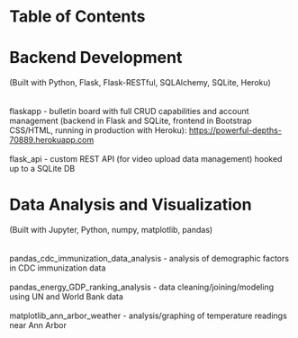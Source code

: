 # Table of Contents

# Backend Development

(Built with Python, Flask, Flask-RESTful, SQLAlchemy, SQLite, Heroku)
\
\
\
flaskapp - bulletin board with full CRUD capabilities and account management (backend in Flask and SQLite, frontend in Bootstrap CSS/HTML, running in production with Heroku): https://powerful-depths-70889.herokuapp.com \
\
flask_api - custom REST API (for video upload data management) hooked up to a SQLite DB

# Data Analysis and Visualization

(Built with Jupyter, Python, numpy, matplotlib, pandas)\
\
\
pandas_cdc_immunization_data_analysis - analysis of demographic factors in CDC immunization data\
\
pandas_energy_GDP_ranking_analysis - data cleaning/joining/modeling using UN and World Bank data\
\
matplotlib_ann_arbor_weather - analysis/graphing of temperature readings near Ann Arbor
